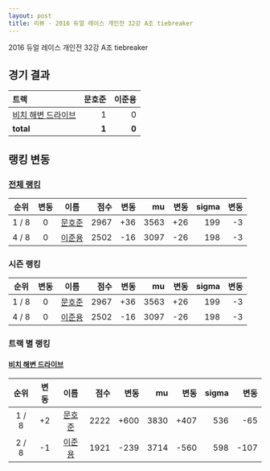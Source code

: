 ```yaml
---
layout: post
title: 리뷰 - 2016 듀얼 레이스 개인전 32강 A조 tiebreaker
---
```


2016 듀얼 레이스 개인전 32강 A조 tiebreaker


## 경기 결과

| 트랙 | 문호준 | 이준용 |
|:---|---:|---:|
| [비치 해변 드라이브](../haebyun) | 1 | 0 |
| __total__ | __1__ | __0__ |


## 랭킹 변동


### [전체 랭킹](../singles-full)

| 순위 | 변동 | 이름 | 점수 | 변동 | mu | 변동 | sigma | 변동 |
|:---:|:---:|:---:|---:|---:|---:|---:|---:|---:|
| 1 / 8 | 0 | [문호준](../munhojun) | 2967 | +36 | 3563 | +26 | 199 | -3 |
| 4 / 8 | 0 | [이준용](../ijunyong) | 2502 | -16 | 3097 | -26 | 198 | -3 |

### 시즌 랭킹

| 순위 | 변동 | 이름 | 점수 | 변동 | mu | 변동 | sigma | 변동 |
|:---:|:---:|:---:|---:|---:|---:|---:|---:|---:|
| 1 / 8 | 0 | [문호준](../munhojun) | 2967 | +36 | 3563 | +26 | 199 | -3 |
| 4 / 8 | 0 | [이준용](../ijunyong) | 2502 | -16 | 3097 | -26 | 198 | -3 |

### 트랙 별 랭킹


#### [비치 해변 드라이브](../haebyun)

| 순위 | 변동 | 이름 | 점수 | 변동 | mu | 변동 | sigma | 변동 |
|:---:|:---:|:---:|---:|---:|---:|---:|---:|---:|
| 1 / 8 | +2 | [문호준](../munhojun) | 2222 | +600 | 3830 | +407 | 536 | -65 |
| 2 / 8 | -1 | [이준용](../ijunyong) | 1921 | -239 | 3714 | -560 | 598 | -107 |
